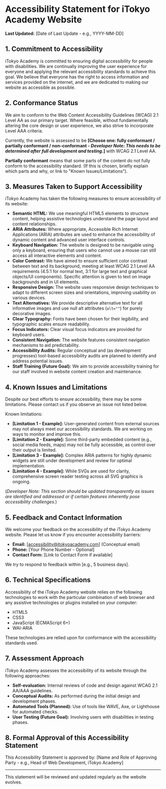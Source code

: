 # Accessibility Statement for iTokyo Academy Website

**Last Updated:** [Date of Last Update - e.g., YYYY-MM-DD]

## 1. Commitment to Accessibility

iTokyo Academy is committed to ensuring digital accessibility for people with disabilities. We are continually improving the user experience for everyone and applying the relevant accessibility standards to achieve this goal. We believe that everyone has the right to access information and services provided on the internet, and we are dedicated to making our website as accessible as possible.

## 2. Conformance Status

We aim to conform to the Web Content Accessibility Guidelines (WCAG) 2.1 Level AA as our primary target. Where feasible, without fundamentally altering the core design or user experience, we also strive to incorporate Level AAA criteria.

Currently, the website is assessed to be **[Choose one: fully conformant / partially conformant / non-conformant - *Developer Note: This needs to be determined after full development and testing.*]** with WCAG 2.1 Level AA.

**Partially conformant** means that some parts of the content do not fully conform to the accessibility standard. (If this is chosen, briefly explain which parts and why, or link to "Known Issues/Limitations").

## 3. Measures Taken to Support Accessibility

iTokyo Academy has taken the following measures to ensure accessibility of its website:

*   **Semantic HTML:** We use meaningful HTML5 elements to structure content, helping assistive technologies understand the page layout and content relationships.
*   **ARIA Attributes:** Where appropriate, Accessible Rich Internet Applications (ARIA) attributes are used to enhance the accessibility of dynamic content and advanced user interface controls.
*   **Keyboard Navigation:** The website is designed to be navigable using only a keyboard, ensuring that users who cannot use a mouse can still access all interactive elements and content.
*   **Color Contrast:** We have aimed to ensure sufficient color contrast between text and its background, meeting at least WCAG 2.1 Level AA requirements (4.5:1 for normal text, 3:1 for large text and graphical objects/UI components). Specific attention is given to text on image backgrounds and in UI elements.
*   **Responsive Design:** The website uses responsive design techniques to adapt to different screen sizes and orientations, improving usability on various devices.
*   **Text Alternatives:** We provide descriptive alternative text for all informative images and use null alt attributes (`alt=""`) for purely decorative images.
*   **Clear Typography:** Fonts have been chosen for their legibility, and typographic scales ensure readability.
*   **Focus Indicators:** Clear visual focus indicators are provided for keyboard users.
*   **Consistent Navigation:** The website features consistent navigation mechanisms to aid predictability.
*   **Accessibility Audits:** Regular conceptual and (as development progresses) tool-based accessibility audits are planned to identify and address potential issues.
*   **Staff Training (Future Goal):** We aim to provide accessibility training for our staff involved in website content creation and maintenance.

## 4. Known Issues and Limitations

Despite our best efforts to ensure accessibility, there may be some limitations. Please contact us if you observe an issue not listed below.

Known limitations:
*   **[Limitation 1 - Example]:** User-generated content from external sources may not always meet our accessibility standards. We are working on ways to monitor and improve this.
*   **[Limitation 2 - Example]:** Some third-party embedded content (e.g., social media feeds, maps) may not be fully accessible, as control over their output is limited.
*   **[Limitation 3 - Example]:** Complex ARIA patterns for highly dynamic widgets are still under development and review for optimal implementation.
*   **[Limitation 4 - Example]:** While SVGs are used for clarity, comprehensive screen reader testing across all SVG graphics is ongoing.

(*Developer Note: This section should be updated transparently as issues are identified and addressed or if certain features inherently pose accessibility challenges.*)

## 5. Feedback and Contact Information

We welcome your feedback on the accessibility of the iTokyo Academy website. Please let us know if you encounter accessibility barriers:

*   **Email:** [accessibility@itokyoacademy.com] (Conceptual email)
*   **Phone:** [Your Phone Number - Optional]
*   **Contact Form:** [Link to Contact Form if available]

We try to respond to feedback within [e.g., 5 business days].

## 6. Technical Specifications

Accessibility of the iTokyo Academy website relies on the following technologies to work with the particular combination of web browser and any assistive technologies or plugins installed on your computer:

*   HTML5
*   CSS3
*   JavaScript (ECMAScript 6+)
*   WAI-ARIA

These technologies are relied upon for conformance with the accessibility standards used.

## 7. Assessment Approach

iTokyo Academy assesses the accessibility of its website through the following approaches:
*   **Self-evaluation:** Internal reviews of code and design against WCAG 2.1 AA/AAA guidelines.
*   **Conceptual Audits:** As performed during the initial design and development phases.
*   **Automated Tools (Planned):** Use of tools like WAVE, Axe, or Lighthouse for automated checks.
*   **User Testing (Future Goal):** Involving users with disabilities in testing phases.

## 8. Formal Approval of this Accessibility Statement

This Accessibility Statement is approved by:
[Name and Role of Approving Party - e.g., Head of Web Development, iTokyo Academy]

---
This statement will be reviewed and updated regularly as the website evolves.
